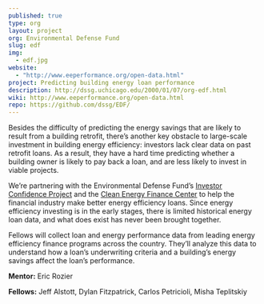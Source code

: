 ```yaml
---
published: true
type: org
layout: project
org: Environmental Defense Fund
slug: edf
img: 
  - edf.jpg
website: 
  - "http://www.eeperformance.org/open-data.html"
project: Predicting building energy loan performance
description: http://dssg.uchicago.edu/2000/01/07/org-edf.html
wiki: http://www.eeperformance.org/open-data.html
repo: https://github.com/dssg/EDF/
---
```


Besides the difficulty of predicting the energy savings that are likely to result from a building retrofit, there’s another key obstacle to large-scale investment in building energy efficiency: investors lack clear data on past retrofit loans. As a result, they have a hard time predicting whether a building owner is likely to pay back a loan, and are less likely to invest in viable projects.
 
We’re partnering with the Environmental Defense Fund’s <a href="http://www.eeperformance.org/data-project.html">Investor Confidence Project</a> and the <a href="http://www.cleanenergyfinancecenter.org/">Clean Energy Finance Center</a> to help the financial industry make better energy efficiency loans. Since energy efficiency investing is in the early stages, there is limited historical energy loan data, and what does exist has never been brought together. 

Fellows will collect loan and energy performance data from leading energy efficiency finance programs across the country. They’ll analyze this data to understand how a loan’s underwriting criteria and a building’s energy savings affect the loan’s performance.

<p><b>Mentor:</b> Eric Rozier

<p><b>Fellows:</b> Jeff Alstott, Dylan Fitzpatrick, Carlos Petricioli, Misha Teplitskiy  
